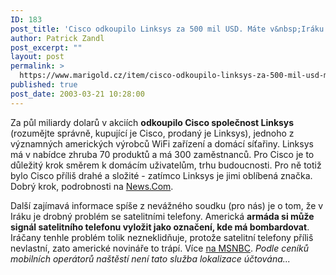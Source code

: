 ```yaml
---
ID: 183
post_title: 'Cisco odkoupilo Linksys za 500 mil USD. Máte v&nbsp;Iráku satelitní telefon? Můžete schytat bombu&#8230;'
author: Patrick Zandl
post_excerpt: ""
layout: post
permalink: >
  https://www.marigold.cz/item/cisco-odkoupilo-linksys-za-500-mil-usd-mate-v-iraku-satelitni-telefon-muzete-schytat-bombu
published: true
post_date: 2003-03-21 10:28:00
---
```

<P>Za půl miliardy dolarů v akciích <STRONG>odkoupilo Cisco společnost Linksys </STRONG>(rozumějte správně, kupující je Cisco, prodaný je Linksys), jednoho z významných amerických výrobců WiFi zařízení a domácí síťařiny. Linksys má v nabídce zhruba 70 produktů a má 300 zaměstnanců. Pro Cisco je to důležitý krok směrem k domácím uživatelům, trhu budoucnosti. Pro ně totiž bylo Cisco příliš drahé a složité - zatímco Linksys je jimi oblíbená značka. Dobrý krok, podrobnosti na <A href="http://news.com.com/2100-1035-993457.html" target=_blank>News.Com</A>.</P>
<P>Další zajímavá informace spíše z nevážného soudku (pro nás) je o tom, že v Iráku je drobný problém se satelitními telefony. Americká <STRONG>armáda si může signál satelitního telefonu vyložit jako označení, kde má bombardovat</STRONG>. Iráčany tenhle problém tolik nezneklidňuje, protože satelitní telefony příliš nevlastní, zato americké novináře to trápí. Více <A href="http://www.msnbc.com/news/888293.asp?cp1=1" target=_blank>na MSNBC</A>. <EM>Podle ceníků mobilních operátorů naštěstí není tato služba lokalizace účtována...</EM></P>